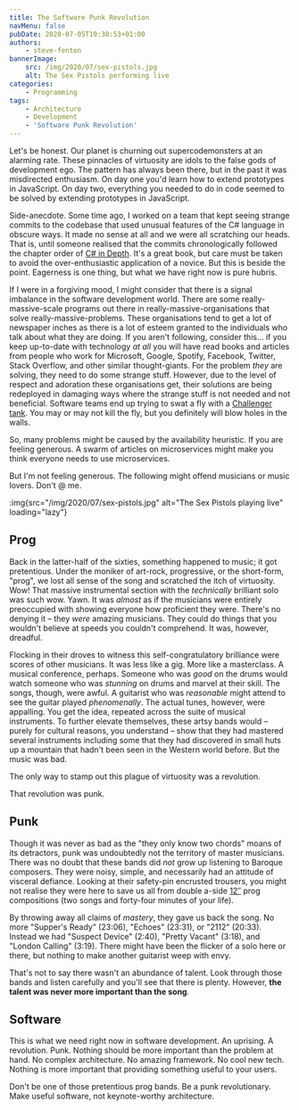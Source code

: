 ```yaml
---
title: The Software Punk Revolution
navMenu: false
pubDate: 2020-07-05T19:30:53+01:00
authors:
    - steve-fenton
bannerImage:
    src: /img/2020/07/sex-pistols.jpg
    alt: The Sex Pistols performing live
categories:
    - Programming
tags:
    - Architecture
    - Development
    - 'Software Punk Revolution'
---
```


Let's be honest. Our planet is churning out supercodemonsters at an alarming rate. These pinnacles of virtuosity are idols to the false gods of development ego. The pattern has always been there, but in the past it was misdirected enthusiasm. On day one you'd learn how to extend prototypes in JavaScript. On day two, everything you needed to do in code seemed to be solved by extending prototypes in JavaScript.

Side-anecdote. Some time ago, I worked on a team that kept seeing strange commits to the codebase that used unusual features of the C# language in obscure ways. It made no sense at all and we were all scratching our heads. That is, until someone realised that the commits chronologically followed the chapter order of [C# in Depth](https://csharpindepth.com/). It's a great book, but care must be taken to avoid the over-enthusiastic application of a novice. But this is beside the point. Eagerness is one thing, but what we have right now is pure hubris.

If I were in a forgiving mood, I might consider that there is a signal imbalance in the software development world. There are some really-massive-scale programs out there in really-massive-organisations that solve really-massive-problems. These organisations tend to get a lot of newspaper inches as there is a lot of esteem granted to the individuals who talk about what they are doing. If you aren't following, consider this… if you keep up-to-date with technology *at all* you will have read books and articles from people who work for Microsoft, Google, Spotify, Facebook, Twitter, Stack Overflow, and other similar thought-giants. For the problem *they* are solving, they need to do some strange stuff. However, due to the level of respect and adoration these organisations get, their solutions are being redeployed in damaging ways where the strange stuff is not needed and not beneficial. Software teams end up trying to swat a fly with a [Challenger tank](https://en.wikipedia.org/wiki/Challenger_2). You may or may not kill the fly, but you definitely will blow holes in the walls.

So, many problems might be caused by the availability heuristic. If you are feeling generous. A swarm of articles on microservices might make you think everyone needs to use microservices.

But I'm not feeling generous. The following might offend musicians or music lovers. Don't @ me.

:img{src="/img/2020/07/sex-pistols.jpg" alt="The Sex Pistols playing live" loading="lazy"}

## Prog

Back in the latter-half of the sixties, something happened to music; it got pretentious. Under the moniker of art-rock, progressive, or the short-form, "prog", we lost all sense of the song and scratched the itch of virtuosity. Wow! That massive instrumental section with the *technically* brilliant solo was such wow. Yawn. It was *almost* as if the musicians were entirely preoccupied with showing everyone how proficient they were. There's no denying it – they *were* amazing musicians. They could do things that you wouldn't believe at speeds you couldn't comprehend. It was, however, dreadful.

Flocking in their droves to witness this self-congratulatory brilliance were scores of other musicians. It was less like a gig. More like a masterclass. A musical conference, perhaps. Someone who was *good* on the drums would watch someone who was *stunning* on drums and marvel at their skill. The songs, though, were awful. A guitarist who was *reasonable* might attend to see the guitar played *phenomenally*. The actual tunes, however, were appalling. You get the idea, repeated across the suite of musical instruments. To further elevate themselves, these artsy bands would – purely for cultural reasons, you understand – show that they had mastered several instruments including some that they had discovered in small huts up a mountain that hadn't been seen in the Western world before. But the music was bad.

The only way to stamp out this plague of virtuosity was a revolution.

That revolution was punk.

## Punk

Though it was never as bad as the "they only know two chords" moans of its detractors, punk was undoubtedly not the territory of master musicians. There was no doubt that these bands did *not* grow up listening to Baroque composers. They were noisy, simple, and necessarily had an attitude of visceral defiance. Looking at their safety-pin encrusted trousers, you might not realise they were here to save us all from double a-side [12″](https://en.wikipedia.org/wiki/LP_record) prog compositions (two songs and forty-four minutes of your life).

By throwing away all claims of *mastery*, they gave us back the song. No more "Supper's Ready" (23:06), "Echoes" (23:31), or "2112" (20:33). Instead we had "Suspect Device" (2:40), "Pretty Vacant" (3:18), and "London Calling" (3:19). There might have been the flicker of a solo here or there, but nothing to make another guitarist weep with envy.

That's not to say there wasn't an abundance of talent. Look through those bands and listen carefully and you'll see that there is plenty. However, **the talent was never more important than the song**.

## Software

This is what we need right now in software development. An uprising. A revolution. Punk. Nothing should be more important than the problem at hand. No complex architecture. No amazing framework. No cool new tech. Nothing is more important that providing something useful to your users.

Don't be one of those pretentious prog bands. Be a punk revolutionary. Make useful software, not keynote-worthy architecture.
